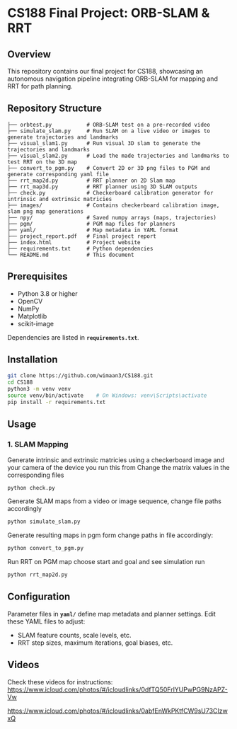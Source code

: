 # CS188 Final Project: ORB-SLAM & RRT

## Overview

This repository contains our final project for CS188, showcasing an autonomous navigation pipeline integrating ORB-SLAM for mapping and RRT for path planning.

## Repository Structure

```
├── orbtest.py           # ORB-SLAM test on a pre-recorded video
├── simulate_slam.py     # Run SLAM on a live video or images to generate trajectories and landmarks
├── visual_slam1.py      # Run visual 3D slam to generate the trajectories and landmarks
├── visual_slam2.py      # Load the made trajectories and landmarks to test RRT on the 3D map
├── convert_to_pgm.py    # Convert 2D or 3D png files to PGM and generate corresponding yaml file
├── rrt_map2d.py         # RRT planner on 2D Slam map
├── rrt_map3d.py         # RRT planner using 3D SLAM outputs
├── check.py             # Checkerboard calibration generator for intrinsic and extrinsic matricies 
├── images/              # Contains checkerboard calibration image, slam png map generations
├── npy/                 # Saved numpy arrays (maps, trajectories)
├── pgm/                 # PGM map files for planners
├── yaml/                # Map metadata in YAML format
├── project_report.pdf   # Final project report
├── index.html           # Project website
├── requirements.txt     # Python dependencies
└── README.md            # This document
```

## Prerequisites

* Python 3.8 or higher
* OpenCV
* NumPy
* Matplotlib
* scikit-image

Dependencies are listed in **`requirements.txt`**.

## Installation

```bash
git clone https://github.com/wimaan3/CS188.git
cd CS188
python3 -m venv venv
source venv/bin/activate    # On Windows: venv\Scripts\activate
pip install -r requirements.txt
```

## Usage

### 1. SLAM Mapping

Generate intrinsic and extrinsic matricies using a checkerboard image and your camera of the device you run this from
Change the matrix values in the corresponding files
```bash
python check.py 
```

Generate SLAM maps from a video or image sequence, change file paths accordingly

```bash
python simulate_slam.py 
```

Generate resulting maps in pgm form change paths in file accordingly:

```bash
python convert_to_pgm.py 
```

Run RRT on PGM map choose start and goal and see simulation run

```bash
python rrt_map2d.py
```


## Configuration

Parameter files in **`yaml/`** define map metadata and planner settings. Edit these YAML files to adjust:

* SLAM feature counts, scale levels, etc.
* RRT step sizes, maximum iterations, goal biases, etc.

## Videos

Check these videos for instructions:
https://www.icloud.com/photos/#/icloudlinks/0dfTQ50FrlYUPwPG9NzAPZ-Vw

https://www.icloud.com/photos/#/icloudlinks/0abfEnWkPKtfCW9sU73CIzwxQ